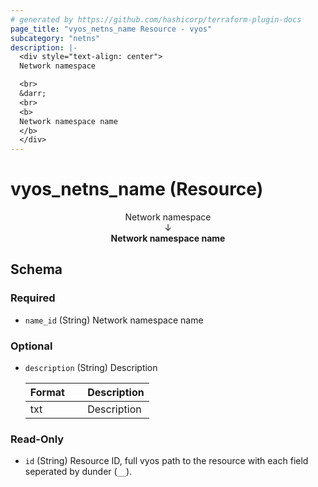 ```yaml
---
# generated by https://github.com/hashicorp/terraform-plugin-docs
page_title: "vyos_netns_name Resource - vyos"
subcategory: "netns"
description: |-
  <div style="text-align: center">
  Network namespace

  <br>
  &darr;
  <br>
  <b>
  Network namespace name
  </b>
  </div>
---
```


# vyos_netns_name (Resource)

<div style="text-align: center">
Network namespace

<br>
&darr;
<br>
<b>
Network namespace name
</b>
</div>



<!-- schema generated by tfplugindocs -->
## Schema

### Required

- `name_id` (String) Network namespace name

### Optional

- `description` (String) Description

    |  Format  &emsp;|  Description  |
    |----------------|---------------|
    |  txt     &emsp;|  Description  |

### Read-Only

- `id` (String) Resource ID, full vyos path to the resource with each field seperated by dunder (`__`).
